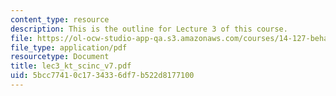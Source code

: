 ```yaml
---
content_type: resource
description: This is the outline for Lecture 3 of this course.
file: https://ol-ocw-studio-app-qa.s3.amazonaws.com/courses/14-127-behavioral-economics-and-finance-spring-2004/5bcc77410c1734336df7b522d8177100_lec3_kt_scinc_v7.pdf
file_type: application/pdf
resourcetype: Document
title: lec3_kt_scinc_v7.pdf
uid: 5bcc7741-0c17-3433-6df7-b522d8177100
---
```


